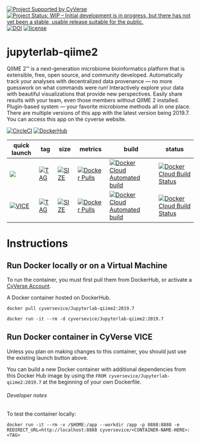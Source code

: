 [![Project Supported by CyVerse](https://img.shields.io/badge/Supported%20by-CyVerse-blue.svg)](https://learning.cyverse.org/projects/vice/en/latest/) [![Project Status: WIP – Initial development is in progress, but there has not yet been a stable, usable release suitable for the public.](https://www.repostatus.org/badges/latest/wip.svg)](https://www.repostatus.org/#wip) [![DOI](https://zenodo.org/badge/DOI/10.5281/zenodo.3246932.svg)](https://doi.org/10.5281/zenodo.3246932) [![license](https://img.shields.io/badge/license-GPLv3-blue.svg)](https://opensource.org/licenses/GPL-3.0) 

# jupyterlab-qiime2

QIIME 2™ is a next-generation microbiome bioinformatics platform that is extensible, free, open source, and community developed.
Automatically track your analyses with decentralized data provenance — no more guesswork on what commands were run!
Interactively explore your data with beautiful visualizations that provide new perspectives.
Easily share results with your team, even those members without QIIME 2 installed.
Plugin-based system — your favorite microbiome methods all in one place.
There are multiple versions of this app with the latest version being 2019.7.
You can access this app on the cyverse website. 

[![CircleCI](https://circleci.com/gh/cyverse-vice/jupyterlab-qiime2.svg?style=svg)](https://circleci.com/gh/cyversevice/jupyterlab-qiime2) [![DockerHub](https://img.shields.io/badge/DockerHub-brightgreen.svg?style=popout&logo=Docker)](https://hub.docker.com/r/cyversevice/jupyterlab-qiime2)


quick launch | tag | size | metrics | build | status |  
------------ | --- | ---- | ------- | ------|--------|
<a href="https://de.cyverse.org/de/?type=quick-launch&quick-launch-id=a02c1fa2-648b-4cb4-ae40-d5ca5c8cdbb6&app-id=2035c1ce-d031-11e9-a43f-008cfa5ae621" target="_blank"><img src="https://de.cyverse.org/Powered-By-CyVerse-blue.svg"></a> | [![TAG](https://images.microbadger.com/badges/version/cyversevice/jupyterlab-qiime2.svg)](https://microbadger.com/images/cyversevice/jupyterlab-qiime2) | [![SIZE](https://images.microbadger.com/badges/image/cyversevice/jupyterlab-qiime2.svg)](https://microbadger.com/images/cyversevice/jupyterlab-qiime2?color=blue&logo=docker&logoColor=white) | [![Docker Pulls](https://img.shields.io/docker/pulls/cyversevice/jupyterlab-qiime2?color=blue&logo=docker&logoColor=white)](https://hub.docker.com/r/cyversevice/jupyterlab-qiime2) | [![Docker Cloud Automated build](https://img.shields.io/docker/cloud/automated/cyversevice/jupyterlab-qiime2?color=blue&logo=docker&logoColor=white)](https://hub.docker.com/r/cyversevice/jupyterlab-qiime2) | [![Docker Cloud Build Status](https://img.shields.io/docker/cloud/build/cyversevice/jupyterlab-qiime2?color=blue&logo=docker&logoColor=white)](https://hub.docker.com/r/cyversevice/jupyterlab-qiime2)
[![VICE](https://img.shields.io/badge/CyVerse-VICE-blue.svg?style=popout&logo=Docker&color=#1488C6)]() |[![TAG](https://images.microbadger.com/badges/version/cyversevice/jupyterlab-qiime2:2.0.svg)](https://microbadger.com/images/cyversevice/jupyterlab-qiime2:2.0) | [![SIZE](https://images.microbadger.com/badges/image/cyversevice/jupyterlab-qiime2:2.0.svg)](https://microbadger.com/images/cyversevice/jupyterlab-qiime2:2.0) | [![Docker Pulls](https://img.shields.io/docker/pulls/cyversevice/jupyterlab-qiime2?color=blue&logo=docker&logoColor=white)](https://hub.docker.com/r/cyversevice/jupyterlab-qiime2) | [![Docker Cloud Automated build](https://img.shields.io/docker/cloud/automated/cyversevice/jupyterlab-qiime2?color=blue&logo=docker&logoColor=white)](https://hub.docker.com/r/cyversevice/jupyterlab-qiime2) | [![Docker Cloud Build Status](https://img.shields.io/docker/cloud/build/cyversevice/jupyterlab-qiime2?color=blue&logo=docker&logoColor=white)](https://hub.docker.com/r/cyversevice/jupyterlab-qiime2)


# Instructions


## Run Docker locally or on a Virtual Machine

To run the container, you must first pull them from DockerHub, or activate a [CyVerse Account](https://user.cyverse.org/services/mine).

A Docker container hosted on DockerHub.

```
docker pull cyversevice/Jupyterlab-qiime2:2019.7
```

```
docker run -it --rm -d cyversevice/Jupyterlab-qiime2:2019.7
```

## Run Docker container in CyVerse VICE

Unless you plan on making changes to this container, you should just use the existing launch button above.

You can build a new Docker container with additional dependencies from this Docker Hub image by using the `FROM cyversevice/Jupyterlab-qiime2:2019.7` at the beginning of your own Dockerfile.

###### Developer notes

To test the container locally:

```
docker run -it --rm -v /$HOME:/app --workdir /app -p 8888:8888 -e REDIRECT_URL=http://localhost:8888 cyversevice/<CONTAINER-NAME-HERE>:<TAG>
```
